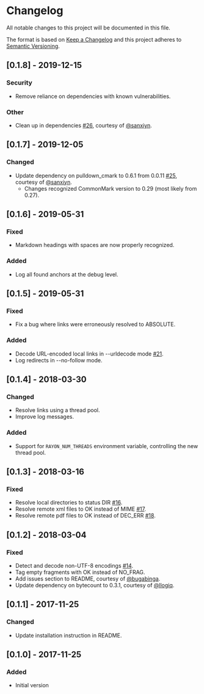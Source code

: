 # Changelog
All notable changes to this project will be documented in this file.

The format is based on [Keep a Changelog](http://keepachangelog.com/en/1.0.0/)
and this project adheres to [Semantic Versioning](http://semver.org/spec/v2.0.0.html).

## [0.1.8] - 2019-12-15
### Security
- Remove reliance on dependencies with known vulnerabilities.

### Other
- Clean up in dependencies [#26], courtesy of [@sanxiyn].

## [0.1.7] - 2019-12-05
### Changed
- Update dependency on pulldown\_cmark to 0.6.1 from 0.0.11 [#25], courtesy of [@sanxiyn].
  - Changes recognized CommonMark version to 0.29 (most likely from 0.27).

## [0.1.6] - 2019-05-31
### Fixed
- Markdown headings with spaces are now properly recognized.

### Added
- Log all found anchors at the debug level.

## [0.1.5] - 2019-05-31
### Fixed
- Fix a bug where links were erroneously resolved to ABSOLUTE.

### Added
- Decode URL-encoded local links in --urldecode mode [#21].
- Log redirects in --no-follow mode.

## [0.1.4] - 2018-03-30
### Changed
- Resolve links using a thread pool.
- Improve log messages.

### Added
- Support for `RAYON_NUM_THREADS` environment variable, controlling the
  new thread pool.

## [0.1.3] - 2018-03-16
### Fixed
- Resolve local directories to status DIR [#16].
- Resolve remote xml files to OK instead of MIME [#17].
- Resolve remote pdf files to OK instead of DEC\_ERR [#18].

## [0.1.2] - 2018-03-04
### Fixed
- Detect and decode non-UTF-8 encodings [#14].
- Tag empty fragments with OK instead of NO\_FRAG.
- Add issues section to README, courtesy of [@bugabinga].
- Update dependency on bytecount to 0.3.1, courtesy of [@llogiq].

## [0.1.1] - 2017-11-25
### Changed
- Update installation instruction in README.

## [0.1.0] - 2017-11-25
### Added
- Initial version


[@bugabinga]: https://github.com/bugabinga
[@llogiq]: https://github.com/llogiq
[@sanxiyn]: https://github.com/sanxiyn
[#14]: https://github.com/mattias-p/linky/issues/14
[#16]: https://github.com/mattias-p/linky/issues/16
[#17]: https://github.com/mattias-p/linky/issues/17
[#18]: https://github.com/mattias-p/linky/issues/18
[#21]: https://github.com/mattias-p/linky/issues/21
[#25]: https://github.com/mattias-p/linky/issues/25
[#26]: https://github.com/mattias-p/linky/issues/26
